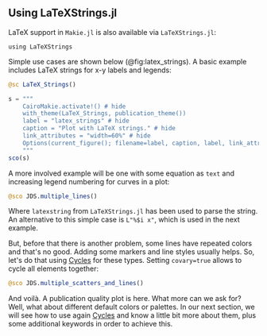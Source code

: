 ## Using LaTeXStrings.jl

LaTeX support in `Makie.jl` is also available via `LaTeXStrings.jl`:

```
using LaTeXStrings
```

Simple use cases are shown below (@fig:latex_strings).
A basic example includes LaTeX strings for x-y labels and legends:

```jl
@sc LaTeX_Strings()
```

```jl
s = """
    CairoMakie.activate!() # hide
    with_theme(LaTeX_Strings, publication_theme())
    label = "latex_strings" # hide
    caption = "Plot with LaTeX strings." # hide
    link_attributes = "width=60%" # hide
    Options(current_figure(); filename=label, caption, label, link_attributes) # hide
    """
sco(s)
```

A more involved example will be one with some equation as `text` and increasing legend numbering for curves in a plot:

```jl
@sco JDS.multiple_lines()
```

Where `latexstring` from `LaTeXStrings.jl` has been used to parse the string. An alternative to this simple case is `L"%$i x"`, which is used in the next example.

But, before that there is another problem, some lines have repeated colors and that's no good.
Adding some markers and line styles usually helps.
So, let's do that using [Cycles](https://docs.makie.org/stable/documentation/theming/#cycles) for these types.
Setting `covary=true` allows to cycle all elements together:

```jl
@sco JDS.multiple_scatters_and_lines()
```

And voilà.
A publication quality plot is here.
What more can we ask for?
Well, what about different default colors or palettes.
In our next section, we will see how to use again [Cycles](https://docs.makie.org/stable/documentation/theming/#cycles) and know a little bit more about them, plus some additional keywords in order to achieve this.
